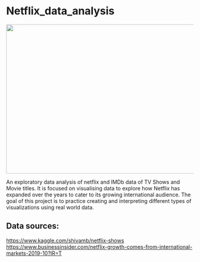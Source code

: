 # Netflix_data_analysis

<p align="center"><img width="600" height="400" src="https://www.passionateinmarketing.com/wp-content/uploads/2022/08/netflix.jpg" width="600" height="300"> </p>

An exploratory data analysis of netflix and IMDb data of TV Shows and Movie titles.
It is focused on visualising data to explore how Netflix has expanded over the years to cater to its growing international audience.
The goal of this project is to practice creating and interpreting different types of visualizations using real world data. 
## Data sources:
https://www.kaggle.com/shivamb/netflix-shows
https://www.businessinsider.com/netflix-growth-comes-from-international-markets-2019-10?IR=T

